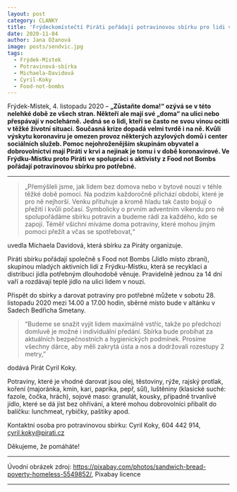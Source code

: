 ```yaml
---
layout: post
category: CLANKY
title: 'Frýdeckomístečtí Piráti pořádají potravinovou sbírku pro lidi v nouzi'
date: 2020-11-04
author: Jana Ožanová
image: posts/sendvic.jpg
tags:
  - Frýdek-Místek
  - Potravinová-sbírka
  - Michaela-Davidová
  - Cyril-Koky
  - Food-not-bombs
---
```


Frýdek-Místek, 4. listopadu 2020 – **„Zůstaňte doma!“ ozývá se v této nelehké době ze všech stran. Někteří ale mají své „doma“ na ulici nebo přespávají v noclehárně. Jedná se o lidi, kteří se často ne svou vinou ocitli v těžké životní situaci. Současná krize dopadá velmi tvrdě i na ně. Kvůli výskytu koronaviru je omezen provoz některých azylových domů i center sociálních služeb. Pomoc nejohroženějším skupinám obyvatel a dobrovolnictví mají Piráti v krvi a nejinak je tomu i v době koronavirové. Ve Frýdku-Místku proto Piráti ve spolupráci s aktivisty z Food not Bombs pořádají potravinovou sbírku pro potřebné.**

<hr />

>  „Přemýšleli jsme, jak lidem bez domova nebo v bytové nouzi v téhle těžké době pomoci. Na podzim každoročně přichází období, které je pro ně nejhorší. Venku přituhuje a kromě hladu tak často bojují o přežití i kvůli počasí. Symbolicky o prvním adventním víkendu pro ně spolupořádáme sbírku potravin a budeme rádi za každého, kdo se zapojí. Téměř všichni míváme doma potraviny, které mohou jiným pomoci přežít a včas se spotřebovat,“ 

uvedla Michaela Davidová, která sbírku za Piráty organizuje. 

Piráti sbírku pořádají společně s Food not Bombs (Jídlo místo zbraní), skupinou mladých aktivních lidí z Frýdku-Místku, která se recyklaci a distribuci jídla potřebným dlouhodobě věnuje. Pravidelně jednou za 14 dní vaří a rozdávají teplé jídlo na ulici lidem v nouzi.

Přispět do sbírky a darovat potraviny pro potřebné můžete v sobotu 28. listopadu 2020 mezi 14.00 a 17.00 hodin, sběrné místo bude v altánku v Sadech Bedřicha Smetany.

>“Budeme se snažit vyjít lidem maximálně vstříc, takže po předchozí domluvě je možné i individuální předání. Sbírka bude probíhat za aktuálních bezpečnostních a hygienických podmínek. Prosíme všechny dárce, aby měli zakrytá ústa a nos a dodržovali rozestupy 2 metry,” 

dodává Pirát Cyril Koky.  

Potraviny, které je vhodné darovat jsou olej, těstoviny, rýže, rajský protlak, koření (majoránka, kmín, kari, paprika, pepř, sůl), luštěniny (klasické suché: fazole, čočka, hrách), sojové maso: granulát, kousky, případně trvanlivé jídlo, které se dá jíst bez ohřívání, a které mohou dobrovolníci přibalit do balíčku: lunchmeat, rybičky, paštiky apod. 

Kontaktní osoba pro potravinovou sbírku: Cyril Koky, 604 442 914, cyril.koky@pirati.cz

Děkujeme, že pomáháte!  

---

Úvodní obrázek zdroj: https://pixabay.com/photos/sandwich-bread-poverty-homeless-5549852/, Pixabay licence

- - -
